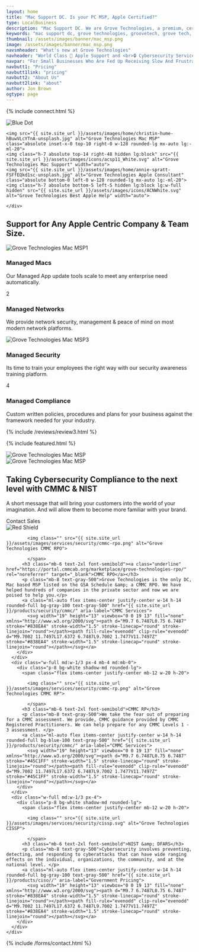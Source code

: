 ```yaml
---
layout: home
title: "Mac Support DC. Is your PC MSP, Apple Certified?"
type: LocalBusiness
description: "Mac Support DC. We are Grove Technologies, a premium, certified, Mac MSP for DC's Mac based businesses!" 
keywords: "mac support dc, grove technologies, groovetech, grove tech, mac dc, it services, it consultant, managed services, mac support near me, apple certified help, solve major issues, mac deployment mdm, custom mac services, hiring grove technologies, virtual cio ciso, ciso managed fleet, dc maryland virginia, mac services tailored, mac support team, managed it services, helpdesk support, it consulting companies, apple store repair, it support services, it outsourcing, managed network services, it service provider, mac support, Mac support, Mac support number Mac support chat, Mac support phone number, Mac support store, Mac support near me, Mac support apple, Mac support customer service, Mac support appointment, Mac support chat live"
thumbnail: /assets/images/banner/mac_msp.png
image: /assets/images/banner/mac_msp.png
navsmheader: "What's new at Grove Technologies"
navheader: "World Class  Apple Support and <br>🔒 Cybersecurity Services"
navpar: "For Small Businesses Who Are Fed Up Receiving Slow And Frustrating IT Support From Traditional PC MSP’s, Grove Provides Quick and Responsive <a href=\"https://consultants.apple.com/us/profile/2045642\" rel=\"noreferrer\" class=\"font-bold\" title=\"Grove Technologies a member of the Apple Consultants Network\" target=\"_blank\">Mac Support</a>, Network & Cybersecurity Services Nationwide."
navbutt1: "Pricing"
navbutt1link: "pricing"
navbutt2: "About Us"
navbutt2link: "about"
author: Jon Brown
ogtype: page
---
```


{% include connect.html %}

<section class="relative py-20 mt-40 lg:mt-0 lg:py-40 lg:mb-0"><img class="hidden lg:block absolute bottom-0 left-0 mb-40" src="{{ site.site_url }}/assets/zeus-assets/icons/dots/blue-dot-left-bars.svg" alt="Blue Dot"><div class="container px-4 mx-auto">
<div class="flex flex-wrap -mx-4">
  <div class="relative w-full lg:w-1/2 px-4 order-last lg:order-first flex items-center hidden lg:block">

	<img src="{{ site.site_url }}/assets/images/home/christin-hume-hBuwVLcYTnA-unsplash.jpg" alt="Grove Technologies Mac MSP" class="absolute inset-x-0 top-10 right-0 w-128 rounded-lg mx-auto lg:-ml-20">
	<img class="h-7 absolute top-14 right-48 hidden lg:block" src="{{ site.site_url }}/assets/images/icons/acsp11_White.svg" alt="Grove Technologies Mac Support" width="auto">
	<img src="{{ site.site_url }}/assets/images/home/annie-spratt-FSFfEQkd1sc-unsplash.jpg" alt="Grove Technologies Apple Consultant" class="absolute bottom-0 left-0 w-128 rounded-lg mx-auto lg:-ml-20">
	<img class="h-7 absolute bottom-5 left-5 hidden lg:block lg:w-full hidden" src="{{ site.site_url }}/assets/images/icons/ACNWhite.svg" alt="Grove Technologies Best Apple Help" width="auto">
	
	</div>
  <div class="w-full lg:w-1/2 px-4 mb-6 lg:mb-0">
	<div class="max-w-xl">
	  <h2 class="mb-10 lg:mb-16 text-4xl font-heading">Support for Any Apple Centric Company &amp; Team Size.</h2>
	  <div class="relative flex flex-wrap -mx-4 -mb-12">
		<div class="relative w-full lg:w-1/2 px-4 mb-12">
		  <img class="hidden lg:block absolute top-0 left-0 ml-24 -mt-10" src="{{ site.site_url }}/assets/zeus-assets/icons/line-little-top.svg" alt="Grove Technologies Mac MSP"><span class="flex items-center justify-center w-12 h-12 mb-6 lg:mb-8 rounded-full bg-blue-400 text-white text-sm">1</span>
		  <h3 class="mb-4 text-2xl font-semibold font-heading">Managed Macs</h3>
		  <p class="text-xl text-gray-500">Our Managed App update tools scale to meet any enterprise need automatically.</p>
		</div>
		<div class="w-full lg:w-1/2 px-4 mb-12">
		  <span class="flex items-center justify-center w-12 h-12 mb-6 lg:mb-8 rounded-full bg-red-400 text-white text-sm">2</span>
		  <h3 class="mb-4 text-2xl font-semibold font-heading">Managed Networks</h3>
		  <p class="text-xl text-gray-500">We provide network security, management &amp; peace of mind on most modern network platforms.</p>
		</div>
		<div class="relative w-full lg:w-1/2 px-4 mb-12">
		  <img class="hidden lg:block absolute top-0 left-0 -mt-24 ml-24" src="{{ site.site_url }}/assets/zeus-assets/icons/line-little.svg" alt="Grove Technologies Mac MSP"><span class="flex items-center justify-center w-12 h-12 mb-6 lg:mb-8 rounded-full bg-yellow-400 text-white text-sm">3</span>
		  <h3 class="mb-4 text-2xl font-semibold font-heading">Managed Security</h3>
		  <p class="text-xl text-gray-500">Its time to train your employees the right way with our security awareness training platform.</p>
		</div>
		<div class="w-full lg:w-1/2 px-4 mb-12">
		  <span class="flex items-center justify-center w-12 h-12 mb-6 lg:mb-8 rounded-full bg-orange-400 text-white text-sm">4</span>
		  <h3 class="mb-4 text-2xl font-semibold font-heading">Managed Compliance</h3>
		  <p class="text-xl text-gray-500">Custom written policies, procedures and plans for your business against the framework needed for your industry. </p>
		</div>
	  </div>
	</div>
  </div>
</div>
</div>
</section>

{% include /reviews/review3.html %}

 {% include featured.html %}

<section class="md:pb-24 lg:pb-80"><div class="relative pt-12 lg:pt-20 pb-28 md:pb-64 bg-green-100">
  <img class="h-24 lg:hidden ml-auto -mt-10 mb-10" src="{{ site.site_url }}/assets/zeus-assets/icons/dots/red-dot-right-shield.svg" alt="Grove Technologies Mac MSP"><div class="relative px-4 text-center">
	<div class="md:w-2/12 px-4">
	  <img class="hidden lg:block lg:absolute top-0 left-0" src="{{ site.site_url }}/assets/zeus-assets/icons/dots/blue-dot-left-bars.svg" alt="Grove Technologies Mac MSP"></div>
	<div class="relative w-full lg:w-9/12 px-4 mx-auto pb-10 lg:pb-0">
	  <div class="max-w-4xl mx-auto">
		<h2 class="mb-10 text-4xl">Taking Cybersecurity Compliance to the next level with CMMC &amp; NIST</h2>
		<p class="max-w-3xl mx-auto mb-6 lg:mb-12 text-xl text-gray-500">A short message that will bring your customers into the world of your imagination. And will allow them to become more familiar with your brand.</p>
		<a class="inline-block w-full md:w-auto mb-2 mr-4 py-4 px-14 text-xl text-white font-medium leading-normal rounded bg-green-500 cursor-pointer" onclick="Calendly.initPopupWidget({url: 'https://calendly.com/grove-sales-team/grove-sales-call'});return false;">Contact Sales</a>
	  </div>
	</div>
	<div class="md:w-2/12 px-4">
	  <img class="hidden lg:block lg:absolute top-0 right-0 mt-20" src="{{ site.site_url }}/assets/zeus-assets/icons/dots/red-dot-right-shield.svg" alt="Red Shield"></div>
  </div>
  <div class="lg:absolute inset-x-0 mt-20 max-w-6xl px-4 mx-auto">
	<div class="flex flex-wrap -mx-4">
	  <div class="w-full md:w-1/3 px-4 mb-4 md:mb-0">
		<div class="p-8 bg-white shadow-md rounded-lg">
		  <span class="flex items-center justify-center mb-12 rounded-full w-20 h-20">
			
			<img class="" src="{{ site.site_url }}/assets/images/services/security/cmmc-rpo.png" alt="Grove Technologies CMMC RPO">
			
			</span>
		  <h3 class="mb-6 text-2xl font-semibold"><a class="underline" href="https://portal.cmmcab.org/marketplace/grove-technologies-rpo/" rel="noreferrer" target="_blank">CMMC RPO</a></h3>
		  <p class="mb-8 text-gray-500">Grove Technologies is the only DC, Mac based MSP listed on the GSA Schedule &amp; a CMMC RPO. We have helped hundreds of companies in the private sector and now we are poised to help you.</p>
		  <a class="ml-auto flex items-center justify-center w-14 h-14 rounded-full bg-gray-100 text-gray-500" href="{{ site.site_url }}/products/security/cmmc/" aria-label="CMMC Services">
			<svg width="19" height="13" viewbox="0 0 19 13" fill="none" xmlns="http://www.w3.org/2000/svg"><path d="M9.7 6.7487L0.75 6.7487" stroke="#838EA4" stroke-width="1.5" stroke-linecap="round" stroke-linejoin="round"></path><path fill-rule="evenodd" clip-rule="evenodd" d="M9.7002 11.7497L17.6372 6.7487L9.7002 1.7477V11.7497Z" stroke="#838EA4" stroke-width="1.5" stroke-linecap="round" stroke-linejoin="round"></path></svg></a>
		</div>
	  </div>
	  <div class="w-full md:w-1/3 px-4 mb-4 md:mb-0">
		<div class="p-8 bg-white shadow-md rounded-lg">
		  <span class="flex items-center justify-center mb-12 w-20 h-20">
			
			<img class="" src="{{ site.site_url }}/assets/images/services/security/cmmc-rp.png" alt="Grove Technologies CMMC RP">
			
			</span>
		  <h3 class="mb-6 text-2xl font-semibold">CMMC RP</h3>
		  <p class="mb-8 text-gray-500">We take the fear out of preparing for a CMMC assessment. We provide, CMMC guidance provided by CMMC Registered Practitioners. We can help prepare for any CMMC Levels 1 - 3 assessment. </p>
		  <a class="ml-auto flex items-center justify-center w-14 h-14 rounded-full bg-blue-100 text-gray-500" href="{{ site.site_url }}/products/security/cmmc/" aria-label="CMMC Services">
			<svg width="19" height="13" viewbox="0 0 19 13" fill="none" xmlns="http://www.w3.org/2000/svg"><path d="M9.7 6.7487L0.75 6.7487" stroke="#45C1FF" stroke-width="1.5" stroke-linecap="round" stroke-linejoin="round"></path><path fill-rule="evenodd" clip-rule="evenodd" d="M9.7002 11.7497L17.6372 6.7487L9.7002 1.7477V11.7497Z" stroke="#45C1FF" stroke-width="1.5" stroke-linecap="round" stroke-linejoin="round"></path></svg></a>
		</div>
	  </div>
	  <div class="w-full md:w-1/3 px-4">
		<div class="p-8 bg-white shadow-md rounded-lg">
		  <span class="flex items-center justify-center mb-12 w-20 h-20">
			
			<img class="" src="{{ site.site_url }}/assets/images/services/security/cissp.svg" alt="Grove Technologies CISSP">
			
			</span>
		  <h3 class="mb-6 text-2xl font-semibold">NIST &amp; DFARS</h3>
		  <p class="mb-8 text-gray-500">Cybersecurity involves preventing, detecting, and responding to cyberattacks that can have wide ranging effects on the individual, organizations, the community, and at the national level. </p>
		  <a class="ml-auto flex items-center justify-center w-14 h-14 rounded-full bg-gray-100 text-gray-500" href="{{ site.site_url }}/products/ciso//" aria-label="Government Pricing">
			<svg width="19" height="13" viewbox="0 0 19 13" fill="none" xmlns="http://www.w3.org/2000/svg"><path d="M9.7 6.7487L0.75 6.7487" stroke="#838EA4" stroke-width="1.5" stroke-linecap="round" stroke-linejoin="round"></path><path fill-rule="evenodd" clip-rule="evenodd" d="M9.7002 11.7497L17.6372 6.7487L9.7002 1.7477V11.7497Z" stroke="#838EA4" stroke-width="1.5" stroke-linecap="round" stroke-linejoin="round"></path></svg></a>
		</div>
	  </div>
	</div>
  </div>
</div>
</section>
{% include /forms/contact.html %}